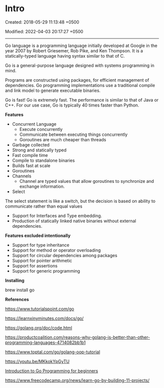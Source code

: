 # Intro

Created: 2018-05-29 11:13:48 +0500

Modified: 2022-04-03 20:17:27 +0500

---

Go language is a programming language initially developed at Google in the year 2007 by Robert Griesemer, Rob Pike, and Ken Thompson. It is a statically-typed language having syntax similar to that of C.



Go is a general-purpose language designed with systems programming in mind.



Programs are constructed using packages, for efficient management of dependencies. Go programming implementations use a traditional compile and link model to generate executable binaries.



Go is fast! Go is extremely fast. The performance is similar to that of Java or C++. For our use case, Go is typically 40 times faster than Python.



**Features**
-   Concurrent Language
    -   Execute concurrently
    -   Communicate between executing things concurrently
    -   Goroutines are much cheaper than threads
-   Garbage collected
-   Strong and statically typed
-   Fast compile time
-   Compile to standalone binaries
-   Builds fast at scale
-   Goroutines
-   Channels
    -   Channel are typed values that allow goroutines to synchronize and exchange information.
-   Select

The select statement is like a switch, but the decision is based on ability to communicate rather than equal values
-   Support for Interfaces and Type embedding.
-   Production of statically linked native binaries without external dependencies.



**Features excluded intentionally**
-   Support for type inheritance
-   Support for method or operator overloading
-   Support for circular dependencies among packages
-   Support for pointer arithmetic
-   Support for assertions
-   Support for generic programming



**Installing**

brew install go



**References**

<https://www.tutorialspoint.com/go>

<https://learnxinyminutes.com/docs/go/>

<https://golang.org/doc/code.html>

<https://productcoalition.com/reasons-why-golang-is-better-than-other-programming-languages-4714082bb1b1>



<https://www.toptal.com/go/golang-oop-tutorial>



<https://youtu.be/MKkokYpGyTU>

[Introduction to Go Programming for beginners](https://www.youtube.com/watch?v=jpKysZwllVw&ab_channel=ThatDevOpsGuy)



<https://www.freecodecamp.org/news/learn-go-by-building-11-projects/>
